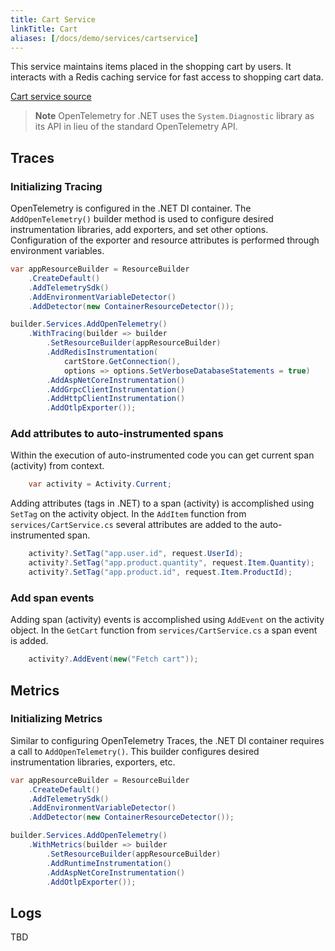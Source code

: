 ```yaml
---
title: Cart Service
linkTitle: Cart
aliases: [/docs/demo/services/cartservice]
---
```


This service maintains items placed in the shopping cart by users. It interacts
with a Redis caching service for fast access to shopping cart data.

[Cart service source](https://github.com/open-telemetry/opentelemetry-demo/blob/main/src/cartservice/)

> **Note** OpenTelemetry for .NET uses the `System.Diagnostic` library as its
> API in lieu of the standard OpenTelemetry API.

## Traces

### Initializing Tracing

OpenTelemetry is configured in the .NET DI container. The `AddOpenTelemetry()`
builder method is used to configure desired instrumentation libraries, add
exporters, and set other options. Configuration of the exporter and resource
attributes is performed through environment variables.

```cs
var appResourceBuilder = ResourceBuilder
    .CreateDefault()
    .AddTelemetrySdk()
    .AddEnvironmentVariableDetector()
    .AddDetector(new ContainerResourceDetector());

builder.Services.AddOpenTelemetry()
    .WithTracing(builder => builder
        .SetResourceBuilder(appResourceBuilder)
        .AddRedisInstrumentation(
            cartStore.GetConnection(),
            options => options.SetVerboseDatabaseStatements = true)
        .AddAspNetCoreInstrumentation()
        .AddGrpcClientInstrumentation()
        .AddHttpClientInstrumentation()
        .AddOtlpExporter());
```

### Add attributes to auto-instrumented spans

Within the execution of auto-instrumented code you can get current span
(activity) from context.

```cs
    var activity = Activity.Current;
```

Adding attributes (tags in .NET) to a span (activity) is accomplished using
`SetTag` on the activity object. In the `AddItem` function from
`services/CartService.cs` several attributes are added to the auto-instrumented
span.

```cs
    activity?.SetTag("app.user.id", request.UserId);
    activity?.SetTag("app.product.quantity", request.Item.Quantity);
    activity?.SetTag("app.product.id", request.Item.ProductId);
```

### Add span events

Adding span (activity) events is accomplished using `AddEvent` on the activity
object. In the `GetCart` function from `services/CartService.cs` a span event is
added.

```cs
    activity?.AddEvent(new("Fetch cart"));
```

## Metrics

### Initializing Metrics

Similar to configuring OpenTelemetry Traces, the .NET DI container requires a
call to `AddOpenTelemetry()`. This builder configures desired instrumentation
libraries, exporters, etc.

```cs
var appResourceBuilder = ResourceBuilder
    .CreateDefault()
    .AddTelemetrySdk()
    .AddEnvironmentVariableDetector()
    .AddDetector(new ContainerResourceDetector());

builder.Services.AddOpenTelemetry()
    .WithMetrics(builder => builder
        .SetResourceBuilder(appResourceBuilder)
        .AddRuntimeInstrumentation()
        .AddAspNetCoreInstrumentation()
        .AddOtlpExporter());
```

## Logs

TBD
